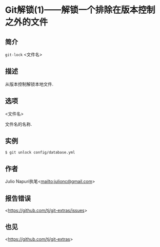 
# Git解锁(1)——解锁一个排除在版本控制之外的文件

## 简介

`git-lock` \<文件名>

## 描述

从版本控制解锁本地文件.

## 选项

  \<文件名>

文件名的名称.

## 实例

```
$ git unlock config/database.yml
```

## 作者

Julio Napuri执笔\<<mailto:julionc@gmail.com>>

## 报告错误

\<<https://github.com/tj/git-extras/issues>>

## 也见

\<<https://github.com/tj/git-extras>>
